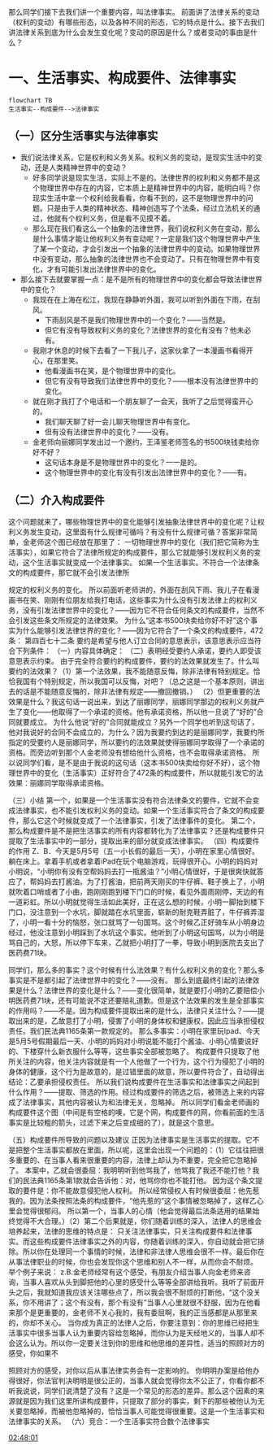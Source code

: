 那么同学们接下去我们讲一个重要内容，叫法律事实。
前面讲了法律关系的变动（权利的变动）有哪些形态，以及各种不同的形态，它的特点是什么。接下去我们讲法律关系到底为什么会发生变化呢？变动的原因是什么？或者变动的事由是什么？
# 一、生活事实、构成要件、法律事实
```mermaid
flowchart TB
生活事实--构成要件-->法律事实
```
## （一）区分生活事实与法律事实
- 我们说法律关系，它是权利和义务关系。权利义务的变动，是现实生活中的变动，还是人类精神世界中的变动？
	- 好多同学说是现实生活，实际上不是的。法律世界的权利和义务都不是这个物理世界中存在的内容，它本质上是精神世界中的内容，能明白吗？你现实生活中拿一个权利给我看看，你看不到的，这不是物理世界中的问题。只是由于人类的精神状态、精神创造写了个法条，经过立法机关的通过，他就有个权利义务，但是看不见摸不着。
	- 那么现在我们看这么一个抽象的法律世界，我们说权利义务在变动，那么是什么事情才能让他权利义务有变动呢？一定是我们这个物理世界中产生了某一个变动，才会引发出一个抽象的法律世界中的变动。如果物理世界中没有变动，那么抽象的法律世界也不会变动了。只有在物理世界中有变化，才有可能引发出法律世界中的变化。
- 那么接下去就要掌握一点：是不是所有的物理世界中的变化都会导致法律世界中的变化？
	- 我现在在上海在松江，我现在静静听外面，我可以听到外面在下雨，在刮风。
		- 下雨刮风是不是我们物理世界中的一个变化？——当然是。
		- 但它有没有导致权利义务的变化？法律世界的变化有没有？他未必有。
	- 我刚才休息的时候下去看了一下我儿子，这家伙拿了一本漫画书看得开心，在那里笑。
		- 他看漫画书在笑，是个物理世界中的变化。
		- 但它有没有导致我们法律世界中的变化？——根本没有法律世界中的变化。
	- 就在刚才我打了个电话和一个朋友聊了一会天，我听了之后觉得蛮开心的。
		- 我们聊天聊了好一会儿聊天物理世界中有变化。
		- 但有没有法律世界中的变化？——没有。
	- 金老师向丽娜同学发出过一个邀约，王泽鉴老师签名的书500块钱卖给你好不好？
		- 这句话本身是不是物理世界中的变化？一一是的。
		- 这个物理世界中的变化有没有引发出法律世界中的变化？——有。
## （二）介入构成要件
这个问题就来了，哪些物理世界中的变化能够引发抽象法律世界中的变化呢？让权利义务发生变动，这里面有什么规律可循吗？有没有什么规律可循？答案非常简单，金老师这个图已经放在那里了：
一切物理世界中的变化（我们把它简称为生活事实），如果它符合了法律所规定的构成要件，那么它就能够引发权利义务的变动，这个生活事实就变成一个法律事实。
如果一个生活事实。不符合一个法律条文的构成要件，那它就不会引发法律所

规定的权利义务的变化。
所以前面听老师讲的，外面在刮风下雨、我儿子在看漫画书在笑、刚刚有位朋友给我打电话，这些事实为什么没有引发法律上的权利义务，没有引发法律世界中的变化？——因为它不符合任何条文的构成要件，当然不会引发这些条文所规定的法律效果。
为什么“这本书500块卖给你好不好”这个事实为什么能够引发法律世界的变化？——因为它符合了一个条文的构成要件，472条：
第四百七十二条 要约是希望与他人订立合同的意思表示，该意思表示应当符合下列条件：
（一）内容具体确定：
（二）表明经受要约人承诺，要约人即受该意思表示约束。
由于完全符合要约的构成要件，要约的法效果就发生了。什么叫要约的法效果？（1）第一个法效果，我不能随意反悔，除非法律有特别规定。恰恰我国有个特别规定，所以我国可以反悔，对吧？（总之这是一个基本原则，讲出去的话是不能随意反悔的，除非法律有规定——撤回撤销。）
（2）但更重要的法效果是什么？我这句话一说出来，到达了丽娜同学，丽娜同学那边的权利义务就产生了变化——他取得了一个承诺的资格。他有承诺资格，所以他一旦说了“好的”合同就要成立。
为什么他说“好的”合同就能成立？另外一个同学也听到这句话了，他对我说好的合同不会成立的，为什么？因为我要约到达的是丽娜同学，我要约所指定的受要约人是丽娜同学，所以要约的法效果就使得丽娜同学取得了一个承诺的资格。而旁边听到那个人金老师没有想给他什么资格，也不会取得承诺资格。
所以说同学们看，是不是由于我说的这句话（这本书500块卖给你好不好），这个物理世界中的变化（生活事实）正好符合了472条的构成要件，所以就能引发它的法效果：丽娜同学取得承诺资格。



（三）小结
第一个，如果是一个生活事实没有符合法律条文的要件，它就不会变成法律事实，也不能引发权利义务的变动。如果一个生活事实符合了条文的构成要件，那么它这个时候就变成了一个法律事实，引发了法律事件的变化。
第二个，那么构成要件是不是把生活事实的所有内容都转化为了法律事实？还是构成要件只提取了生活事实中的一部分，提取出来的部分就变成法律事实。
（四）构成要件的作用
Z．B．今天是5月5号（五一小长假的最后一天），小明在家里心情很好。躺在床上。拿着手机或者拿着iPad在玩个电脑游戏，玩得很开心。小明的妈妈对小明说，“小明你有没有空帮妈妈去打一瓶酱油？”小明心情很好，于是很爽快就答应了，帮妈妈去打酱油。为了打酱油，把前两天刚买的牛仔裤、鞋子换上了，小明就吹着口哨或者了小曲，跑刚刚跑到楼下门口的时候，看见外面雨刚停，天边的有一道彩虹。所以小明就觉得生活如此美好，正在这么想的时候，小明一脚抬到楼下门口，没注意到一个水坑，脚就踏在水坑里面，崭新的耐克鞋弄脏了，牛仔裤弄湿了，小明一看十分的恼怒，张口就骂了一句国骂。这个时候乙正好骑车从小明身边经过，他没注意到小明踩到了水坑这个事实。他听到了小明这句国骂，以为小明是骂自己的，大怒，所以停下车来，乙就把小明打了一拳，导致小明到医院去支出了医药费71块。



同学们，那么多的事实？这个时候有什么法效果？有什么权利义务的变化？那么多事实是不是都引起了法律世界中的变化？——没有。
那么到底最终引起的法律效果是什么？法律世界的变化是什么？——变化很简单，就是要打小明的乙要赔偿小明医药费71块，还有可能说不定还要赔礼道歉。但是这个法效果的发生是全部事实的作用吗？——不是。因为构成要件提取出来的是什么，法律只关注什么？——提取出来的是，乙故意打了小明，侵害了小明的身体权和健康权，因此应当承担侵权责任。我们民法典1165条第一款规定的。
那么多事实：小明在家里玩Ipad、今天是5月5号假期最后一天、小明的妈妈对小明说能不能打个酱油、小明心情要说好的、下楼穿什么新衣服什么等等，这些事实全部被忽略了。
构成要件只提取了他所关注的内容，他关注内容就是有一个人他做了一个行为，这个行为侵犯了小明的身体的健康，这个行为是故意的，是过错里面的故意，所以要件符合了，自动得出结论：乙要承担侵权责任。
所以我们说构成要件在生活事实和法律事实之间起到什么作用？——提取、筛选的作用。经过构成要件的筛选之后，被筛选上来的内容成了法律事实，其他内容被认为和法律无关，忽略掉。
所以同学们看金老师画的构成要件这个图（中间是有空格的噢，它是个网，构成要件的网，你看前面的生活事实是比较粗的箭头，过滤下来之后变成细的了），就是这个意思。



（五）构成要件所导致的问题以及建议
正因为法律事实是生活事实的提取。它不是把整个生活事实都放在里面，所以呢，这里会出现一个问题的：（1）它往往把很多重要的、在当事人看来很重要的内容，法律上却认为不重要，完全把它忽略掉了。
本案中，乙就会很委屈：我明明听到他骂我了，他骂我了我还不能打他？我们的民法典1165条第1款就会告诉他：对，他骂你你也不能打他。
因为这个条文提取的要件是：你不能故意侵犯他人权利。
所以经常侵权人有时候很委屈：他先惹我的。因为法条按照法条的构成要件，“他先惹的”这个事情被忽略掉了，这样乙心里会觉得很郁闷。
所以第一个，当事人的心情（他会觉得最后法条适用的结果始终觉得不大合理。）（2）第二个后果就是，你们随着训练的深入，法律人的思维会培养起来，法律的思维的特点是：
只关注法律事实，只关注构成要件和法律事实。而这些构成要件法律事实之外的内容，你随着训练的深入，你自动就会把它排除。所以你在处理同一个事情的时候，法律和非法律人思维会很不一样。最后你在从事法律职业的时候，你也会发现你这个思维和别人不一样，从而你会不耐烦。
举个例子来说：
z.B.金老师经常有这个感受，有朋友介绍当事人向金老师来咨询，当事人喜欢从头到脚把他的心里的感受什么等等全部讲给我听。我听了前面开头之后，我就知道我应该关注哪些点了，所以我会很不耐烦的打断他，“这个没关系，你不用讲了；这个有没有，那个有没有”当事人心里就很不舒服，因为在他看来那个是更重要的，金老师不关心我的，我有委屈啊，我的正当感都是从那里来的，你却不关心。
当你成为真正的法律人之后，你要注意到：你的思维已经把生活事实中很多当事人认为重要内容给忽略掉，而你认为是天经地义的，当事人却不会这么认为。所以你一定要关注到你的思维和他思维的差异性，适当的照顾对方的感受，你如果不

照顾对方的感受，对你以后从事法律实务会有一定影响的。
你明明办案是给他办得很好，你法官判决明明是很公正的，当事人就会觉得你太不公正了，你看你都不听我说说，同学们说清楚了没有？这是一个常见的形态的差异。那么这个因素的来源就是因为我们这里所讲构成要件，只提取了部分的事实，剩下的那些被他认为无关要忽略掉，而被他忽略掉的，恰恰当事人可能觉得很重要。这是一个生活事实和法律事实的关系。
（六）竞合：一个生活事实符合数个法律事实

[02:48:01](file:///D:/BaiduNetdiskDownload/%E6%B0%91%E6%B3%95%E6%80%BB%E8%AE%BA11.mp4#t=10081.527337)

